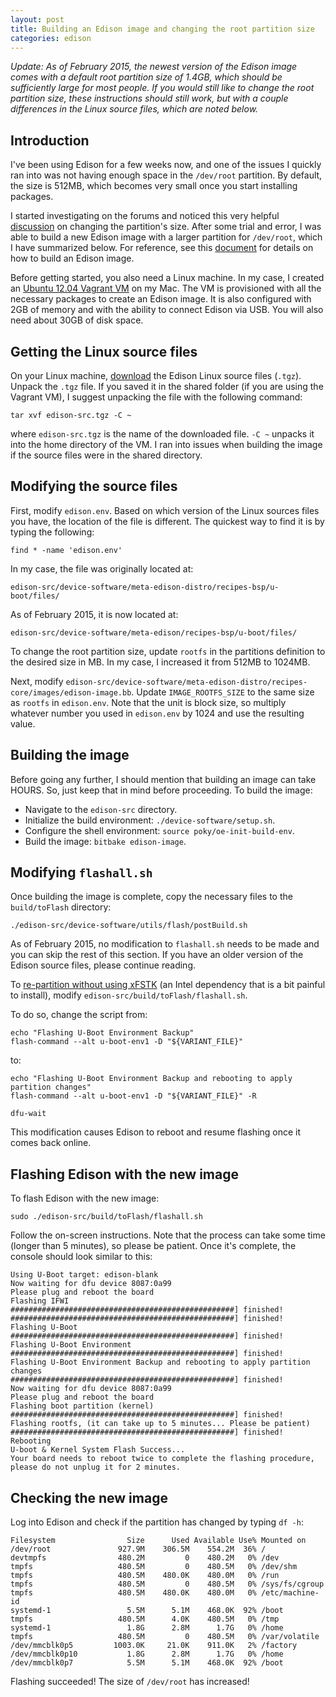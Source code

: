 ```yaml
---
layout: post
title: Building an Edison image and changing the root partition size
categories: edison
---
```


*Update: As of February 2015, the newest version of the Edison image comes with a default root partition size of 1.4GB, which should be sufficiently large for most people. If you would still like to change the root partition size, these instructions should still work, but with a couple differences in the Linux source files, which are noted below.*

## Introduction

I've been using Edison for a few weeks now, and one of the issues I quickly ran into was not having enough space in the `/dev/root` partition. By default, the size is 512MB, which becomes very small once you start installing packages.

I started investigating on the forums and noticed this very helpful <a href="https://communities.intel.com/thread/55612?start=0&tstart=0" target="_blank">discussion</a> on changing the partition's size. After some trial and error, I was able to build a new Edison image with a larger partition for `/dev/root`, which I have summarized below. For reference, see this <a href="https://communities.intel.com/docs/DOC-23159" target="_blank">document</a> for details on how to build an Edison image.

Before getting started, you also need a Linux machine. In my case, I created an <a href="https://github.com/drejkim/edison-imaging-vm" target="_blank">Ubuntu 12.04 Vagrant VM</a> on my Mac. The VM is provisioned with all the necessary packages to create an Edison image. It is also configured with 2GB of memory and with the ability to connect Edison via USB. You will also need about 30GB of disk space.

## Getting the Linux source files

On your Linux machine, <a href="https://communities.intel.com/docs/DOC-23242?_ga=1.214972689.701615573.1414539807" target="_blank">download</a> the Edison Linux source files (`.tgz`). Unpack the `.tgz` file. If you saved it in the shared folder (if you are using the Vagrant VM), I suggest unpacking the file with the following command:

    tar xvf edison-src.tgz -C ~

where `edison-src.tgz` is the name of the downloaded file. `-C ~` unpacks it into the home directory of the VM. I ran into issues when building the image if the source files were in the shared directory.

## Modifying the source files

First, modify `edison.env`. Based on which version of the Linux sources files you have, the location of the file is different. The quickest way to find it is by typing the following:

    find * -name 'edison.env'

In my case, the file was originally located at:

    edison-src/device-software/meta-edison-distro/recipes-bsp/u-boot/files/

As of February 2015, it is now located at:

    edison-src/device-software/meta-edison/recipes-bsp/u-boot/files/

To change the root partition size, update `rootfs` in the partitions definition to the desired size in MB. In my case, I increased it from 512MB to 1024MB.

Next, modify `edison-src/device-software/meta-edison-distro/recipes-core/images/edison-image.bb`. Update `IMAGE_ROOTFS_SIZE` to the same size as `rootfs` in `edison.env`. Note that the unit is block size, so multiply whatever number you used in `edison.env` by 1024 and use the resulting value.

## Building the image

Before going any further, I should mention that building an image can take HOURS. So, just keep that in mind before proceeding. To build the image:

* Navigate to the `edison-src` directory.
* Initialize the build environment: `./device-software/setup.sh`.
* Configure the shell environment: `source poky/oe-init-build-env`.
* Build the image: `bitbake edison-image`.

## Modifying `flashall.sh`

Once building the image is complete, copy the necessary files to the `build/toFlash` directory:

    ./edison-src/device-software/utils/flash/postBuild.sh

As of February 2015, no modification to `flashall.sh` needs to be made and you can skip the rest of this section. If you have an older version of the Edison source files, please continue reading.

To <a href="https://communities.intel.com/thread/56219" target="_blank">re-partition without using xFSTK</a> (an Intel dependency that is a bit painful to install), modify `edison-src/build/toFlash/flashall.sh`.

To do so, change the script from:

    echo "Flashing U-Boot Environment Backup"  
    flash-command --alt u-boot-env1 -D "${VARIANT_FILE}"  

to:

    echo "Flashing U-Boot Environment Backup and rebooting to apply partition changes"  
    flash-command --alt u-boot-env1 -D "${VARIANT_FILE}" -R

    dfu-wait

This modification causes Edison to reboot and resume flashing once it comes back online.

## Flashing Edison with the new image

To flash Edison with the new image:

    sudo ./edison-src/build/toFlash/flashall.sh

Follow the on-screen instructions. Note that the process can take some time (longer than 5 minutes), so please be patient. Once it's complete, the console should look similar to this:

    Using U-Boot target: edison-blank
    Now waiting for dfu device 8087:0a99
    Please plug and reboot the board
    Flashing IFWI
    ##################################################] finished!
    ##################################################] finished!
    Flashing U-Boot
    ##################################################] finished!
    Flashing U-Boot Environment
    ##################################################] finished!
    Flashing U-Boot Environment Backup and rebooting to apply partition changes
    ##################################################] finished!
    Now waiting for dfu device 8087:0a99
    Please plug and reboot the board
    Flashing boot partition (kernel)
    ##################################################] finished!
    Flashing rootfs, (it can take up to 5 minutes... Please be patient)
    ##################################################] finished!
    Rebooting
    U-boot & Kernel System Flash Success...
    Your board needs to reboot twice to complete the flashing procedure, please do not unplug it for 2 minutes.

## Checking the new image

Log into Edison and check if the partition has changed by typing `df -h`:

    Filesystem                Size      Used Available Use% Mounted on
    /dev/root               927.9M    306.5M    554.2M  36% /
    devtmpfs                480.2M         0    480.2M   0% /dev
    tmpfs                   480.5M         0    480.5M   0% /dev/shm
    tmpfs                   480.5M    480.0K    480.0M   0% /run
    tmpfs                   480.5M         0    480.5M   0% /sys/fs/cgroup
    tmpfs                   480.5M    480.0K    480.0M   0% /etc/machine-id
    systemd-1                 5.5M      5.1M    468.0K  92% /boot
    tmpfs                   480.5M      4.0K    480.5M   0% /tmp
    systemd-1                 1.8G      2.8M      1.7G   0% /home
    tmpfs                   480.5M         0    480.5M   0% /var/volatile
    /dev/mmcblk0p5         1003.0K     21.0K    911.0K   2% /factory
    /dev/mmcblk0p10           1.8G      2.8M      1.7G   0% /home
    /dev/mmcblk0p7            5.5M      5.1M    468.0K  92% /boot

Flashing succeeded! The size of `/dev/root` has increased!
